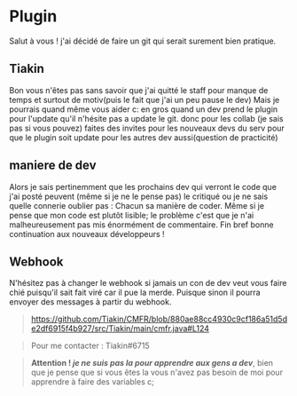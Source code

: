 # Plugin
Salut à vous ! j'ai décidé de faire un git qui serait surement bien pratique.
 ## Tiakin
 Bon vous n'êtes pas sans savoir que j'ai quitté le staff pour manque de temps et surtout de motiv(puis le fait que j'ai un peu pause le dev)
 Mais je pourrais quand même vous aider c:
 en gros quand un dev prend le plugin pour l'update qu'il n'hésite pas a update le git.
 donc pour les collab (je sais pas si vous pouvez) faites des invites pour les nouveaux devs du serv pour que le plugin soit update pour les autres dev aussi(question de practicité)
 ## maniere de dev
 Alors je sais pertinemment que les prochains dev qui verront le code que j'ai posté peuvent (même si je ne le pense pas) le critiqué ou je ne sais quelle connerie oublier pas :
 Chacun sa manière de coder.
 Même si je pense que mon code est plutôt lisible; le problème c'est que je n'ai malheureusement pas mis énormément de commentaire.
 Fin bref bonne continuation aux nouveaux développeurs !
 ## Webhook
 N'hésitez pas à changer le webhook si jamais un con de dev veut vous faire chié puisqu'il sait fait viré car il pue la merde.
 Puisque sinon il pourra envoyer des messages à partir du webhook.
 >https://github.com/Tiakin/CMFR/blob/880ae88cc4930c9cf186a51d5de2df6915f4b927/src/Tiakin/main/cmfr.java#L124
 
 
> Pour me contacter : Tiakin#6715 

> **Attention ! *je ne suis pas la pour apprendre aux gens a dev***, bien que je pense que si vous êtes la vous n'avez pas besoin de moi pour apprendre à faire des variables c;
